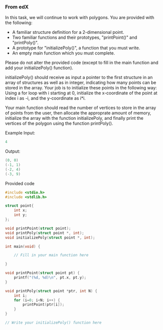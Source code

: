 ### From edX

In this task, we will continue to work with polygons. You are provided with the following:
- A familiar structure definition for a 2-dimensional point.
- Two familiar functions and their prototypes, "printPoint()" and "printPoly()".
- A prototype for "initializePoly()", a function that you must write.
- An empty main function which you must complete.

Please do not alter the provided code (except to fill in the main function and add your initializePoly() function).

initializePoly() should receive as input a pointer to the first structure in an array of structures as well as in integer, indicating how many points can be stored in the array. Your job is to initialize these points in the following way: Using a for loop with i starting at 0, initialize the x-coordinate of the point at index i as -i, and the y-coordinate as i*i.

Your main function should read the number of vertices to store in the array of points from the user, then allocate the approprate amount of memory, initialize the array with the function initializePoly, and finally print the vertices of the polygon using the function printPoly().



Example
Input:
```c
4
```
Output:
```c
(0, 0)
(-1, 1)
(-2, 4)
(-3, 9)
```

Provided code
```c
#include <stdio.h>
#include <stdlib.h>

struct point{
	int x;
	int y;
};

void printPoint(struct point);
void printPoly(struct point *, int);
void initializePoly(struct point *, int);

int main(void) {

    // Fill in your main function here

}

void printPoint(struct point pt) {
    printf("(%d, %d)\n", pt.x, pt.y);
}

void printPoly(struct point *ptr, int N) {
    int i;
    for (i=0; i<N; i++) {
        printPoint(ptr[i]);
    }
}

// Write your initializePoly() function here
```
